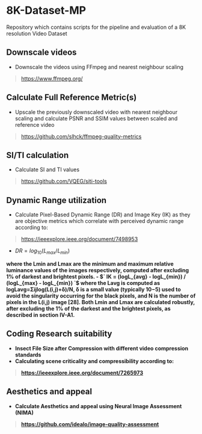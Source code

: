 # 8K-Dataset-MP
Repository which contains scripts for the pipeline and evaluation of a 8K resolution Video Dataset

## Downscale videos
- Downscale the videos using FFmpeg and nearest neighbour scaling
> https://www.ffmpeg.org/

## Calculate Full Reference Metric(s)
- Upscale the previously downscaled video with nearest neighbour scaling and calculate PSNR and SSIM values between scaled and reference video
> https://github.com/slhck/ffmpeg-quality-metrics

## SI/TI calculation
- Calculate SI and TI values
> https://github.com/VQEG/siti-tools

## Dynamic Range utilization
- Calculate Pixel-Based Dynamic Range (DR) and Image Key (IK) as they are objective metrics which correlate with perceived dynamic range according to:
> https://ieeexplore.ieee.org/document/7498953
- $` DR = log_{10} (L_{max} / L_{min} ) `$
<b>
where the Lmin and Lmax are the minimum and maximum relative luminance values of the images respectively, computed after excluding 1% of darkest and brightest pixels.
<b>
- $` IK = (logL_{avg} - logL_{min}) / (logL_{max} - logL_{min}) `$
<b>
where the Lavg is computed as logLavg=Σijlog(L(i,j)+δ)/N, δ is a small value (typically 10−5) used to avoid the singularity occurring for the black pixels, and N is the number of pixels in the L(i,j) image [28]. Both Lmin and Lmax are calculated robustly, after excluding the 1% of the darkest and the brightest pixels, as described in section IV-A1.

## Coding Research suitability
- Insect File Size after Compression with different video compression standards
- Calculating scene criticality and compressibility according to:
> https://ieeexplore.ieee.org/document/7265973

## Aesthetics and appeal
- Calculate Aesthetics and appeal using Neural Image Assessment (NIMA)
> https://github.com/idealo/image-quality-assessment 

